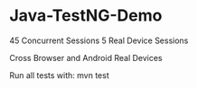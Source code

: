 # Java-TestNG-Demo

45 Concurrent Sessions
5 Real Device Sessions

Cross Browser and Android Real Devices

Run all tests with: mvn test